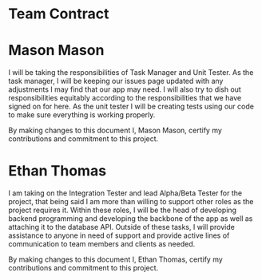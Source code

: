 # Team Contract


# Mason Mason
I will be taking the responsibilities of Task Manager and Unit Tester. As the task manager, I will be keeping our issues page updated with any adjustments I may find that our app may need. I will also try to dish out responsibilities equitably according to the responsibilities that we have signed on for here. As the unit tester I will be creating tests using our code to make sure everything is working properly.

By making changes to this document I, Mason Mason, certify my contributions and commitment to this project. 


# Ethan Thomas

I am taking on the Integration Tester and lead Alpha/Beta Tester for the project, that being said I am more than willing to support other roles as the project requires it. Within these roles, I will be the head of developing backend programming and developing the backbone of the app as well as attaching it to the database API. Outside of these tasks, I will provide assistance to anyone in need of support and provide active lines of communication to team members and clients as needed.   

By making changes to this document I, Ethan Thomas, certify my contributions and commitment to this project. 






















